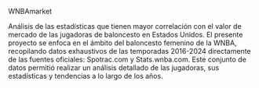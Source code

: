 WNBAmarket

Análisis de las estadísticas que tienen mayor correlación con el valor de mercado de
las jugadoras de baloncesto en Estados Unidos. El presente proyecto se enfoca en el ámbito del baloncesto femenino de la WNBA, recopilando
datos exhaustivos de las temporadas 2016-2024 directamente de las fuentes oficiales: Spotrac.com y Stats.wnba.com. Este conjunto de datos 
permitió realizar un análisis detallado de las jugadoras, sus estadísticas y tendencias a lo largo de los años.

